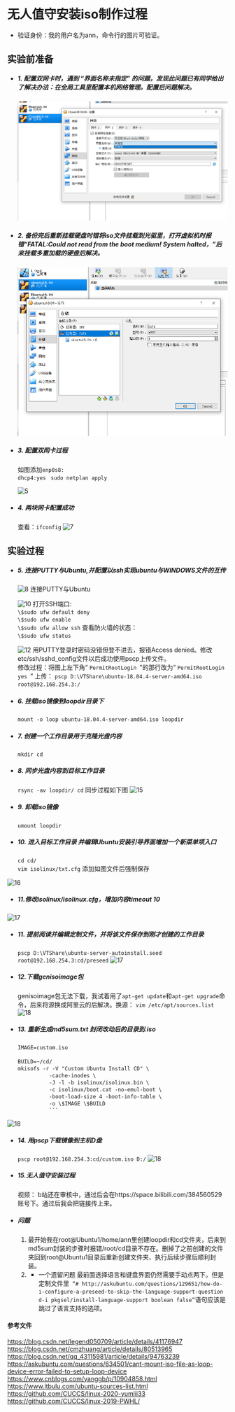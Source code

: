 # 无人值守安装iso制作过程
* 验证身份：我的用户名为ann，命令行的图片可验证。
## 实验前准备
* ##### 1.	配置双网卡时，遇到 “界面名称未指定” 的问题，发现此问题已有同学给出了解决办法：在全局工具里配置本机网络管理。配置后问题解决。
  
  ![1](./image/网卡设置.png)

* ##### 2. 备份完后重新挂载硬盘时错将iso文件挂载到光驱里，打开虚拟机时报错“FATAL:Could not read from the boot medium! System halted，”后来挂载多重加载的硬盘后解决。
   ![4](./image/硬盘装载.png)

* ##### 3. 配置双网卡过程
  
   如图添加```enp0s8:```  
   ```dhcp4:yes ``` 
   ```sudo netplan apply```


   ![5](./image/网卡配置.png)
   

* ##### 4. 两块网卡配置成功
   查看：```ifconfig```
   ![7](./image/网卡页面.png)

## 实验过程
* ##### 5. 连接PUTTY与Ubuntu,并配置以ssh实现ubuntu与WINDOWS文件的互传

  ![8](./image/配置PUTTY.png)
   连接PUTTY与Ubuntu

  ![10](./image/配置SSH.png)
  打开SSH端口:    
  ```\$sudo ufw default deny```  
  ```\$sudo ufw enable```  
  ```\$sudo ufw allow ssh```
  查看防火墙的状态：  
   ```\$sudo ufw status```

  
  ![12](./image/登录修改.png)
  用PUTTY登录时密码没错但登不进去，报错Access denied。修改etc/ssh/sshd_config文件以后成功使用pscp上传文件。  
  修改过程：将图上左下角“ ```PermitRootLogin ```"的那行改为“ ```PermitRootLogin yes ```”
  上传：
   ``` pscp D:\VTShare\ubuntu-18.04.4-server-amd64.iso root@192.168.254.3:/ ``` 

* ##### 6. 挂载iso镜像到loopdir目录下  
  ```mount -o loop ubuntu-18.04.4-server-amd64.iso loopdir ```   

* ##### 7. 创建一个工作目录用于克隆光盘内容
  ```mkdir cd ```   

* ##### 8. 同步光盘内容到目标工作目录
  ```rsync -av loopdir/ cd```
  同步过程如下图
  ![15](./image/内容同步.png)  

* ##### 9.  卸载iso镜像
  ```umount loopdir```  

* ##### 10. 进入目标工作目录 并编辑Ubuntu安装引导界面增加一个新菜单项入口 
  ```cd cd/```   
  ```vim isolinux/txt.cfg``` 
  添加如图文件后强制保存

![16](./image/增加入口.png)

* ##### 11.修改isolinux/isolinux.cfg，增加内容timeout 10  
 ![17](./image/添加步骤.png)  

* ##### 11. 提前阅读并编辑定制文件，并将该文件保存到刚才创建的工作目录  
  ```pscp D:\VTShare\ubuntu-server-autoinstall.seed root@192.168.254.3:cd/preseed```
  ![17](./image/传送文件.png)  

* ##### 12.下载genisoimage包
  genisoimage包无法下载，我试着用了```apt-get update```和```apt-get upgrade```命令，后来将源换成阿里云的后解决。换源：
  ```vim /etc/apt/sources.list```  
  ![18](./image/换源.png)  

* ##### 13. 重新生成md5sum.txt 封闭改动后的目录到.iso  
  ``` cd ~/cd && find . -type f -print0 | xargs -0 md5sum > md5sum.txt
  IMAGE=custom.iso  

  BUILD=~/cd/  
  mkisofs -r -V "Custom Ubuntu Install CD" \   
            -cache-inodes \ 
            -J -l -b isolinux/isolinux.bin \
            -c isolinux/boot.cat -no-emul-boot \
            -boot-load-size 4 -boot-info-table \
            -o \$IMAGE \$BUILD  
            ```

![18](./image/封闭目录.png)  

* ##### 14. 用pscp下载镜像到主机D盘  
  ```pscp root@192.168.254.3:cd/custom.iso D:/```
   ![18](./image/镜像下载.png)  

* ##### 15.无人值守安装过程  
   视频： b站还在审核中，通过后会在https://space.bilibili.com/384560529账号下。通过后我会把链接传上来。

* ##### 问题
    1. 最开始我在root@Ubuntu1/home/ann里创建loopdir和cd文件夹，后来到md5sum封装的步骤时报错/root/cd目录不存在。删掉了之前创建的文件夹回到root@Ubuntu1目录后重新创建文件夹、执行后续步骤后顺利封装。
    2. * 一个遗留问题
     最前面选择语言和键盘界面仍然需要手动点两下。但是定制文件里``` “# http://askubuntu.com/questions/129651/how-do-i-configure-a-preseed-to-skip-the-language-support-question d-i pkgsel/install-language-support boolean false”```语句应该是跳过了语言支持的选项。

#### 参考文件
https://blog.csdn.net/legend050709/article/details/41176947
https://blog.csdn.net/cmzhuang/article/details/80513965
https://blog.csdn.net/qq_43115981/article/details/94763239
https://askubuntu.com/questions/634501/cant-mount-iso-file-as-loop-device-error-failed-to-setup-loop-device  
https://www.cnblogs.com/yanggb/p/10904858.html  
https://www.itbulu.com/ubuntu-sources-list.html  
https://github.com/CUCCS/linux-2020-yumlii33  
https://github.com/CUCCS/linux-2019-PWHL/